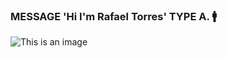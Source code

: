 ### MESSAGE 'Hi I'm Rafael Torres' TYPE A. :mens:


![This is an image](https://i.ibb.co/XYvJvdS/Portada-para-Github.png)







<!--
**ingenierorat/ingenierorat** is a ✨ _special_ ✨ repository because its `README.md` (this file) appears on your GitHub profile.

Here are some ideas to get you started:

- 🔭 I’m currently working on ...
- 🌱 I’m currently learning ...
- 👯 I’m looking to collaborate on ...
- 🤔 I’m looking for help with ...
- 💬 Ask me about ...
- 📫 How to reach me: ...
- 😄 Pronouns: ...
- ⚡ Fun fact: ...
-->
